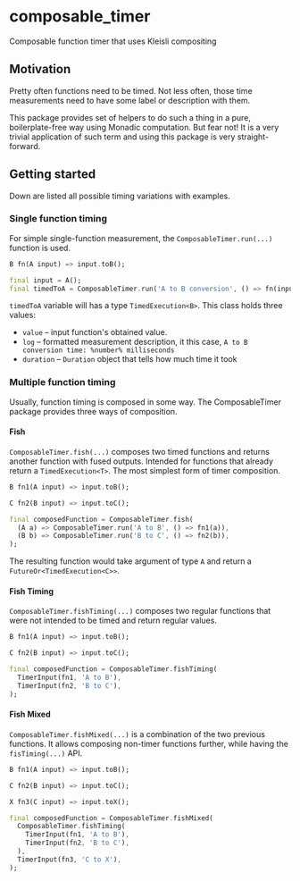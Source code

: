 # composable_timer

Composable function timer that uses Kleisli compositing

## Motivation

Pretty often functions need to be timed. Not less often, those time measurements need to have some label or description with them. 

This package provides set of helpers to do such a thing in a pure, boilerplate-free way using Monadic computation. But fear not! It is a very trivial application of such term and using this package is very straight-forward.

## Getting started

Down are listed all possible timing variations with examples.

### Single function timing

For simple single-function measurement, the `ComposableTimer.run(...)` function is used.

```dart
B fn(A input) => input.toB();

final input = A();
final timedToA = ComposableTimer.run('A to B conversion', () => fn(input));

```

`timedToA` variable will has a type `TimedExecution<B>`. This class holds three values: 

- `value` – input function's obtained value.
- `log` – formatted measurement description, it this case, `A to B conversion time: %number% milliseconds`
- `duration` – `Duration` object that tells how much time it took

### Multiple function timing

Usually, function timing is composed in some way. The ComposableTimer package provides three ways of composition.

#### Fish

`ComposableTimer.fish(...)` composes two timed functions and returns another function with fused outputs. Intended for functions that already return a `TimedExecution<T>`. The most simplest form of timer composition.

```dart
B fn1(A input) => input.toB();

C fn2(B input) => input.toC();

final composedFunction = ComposableTimer.fish(
  (A a) => ComposableTimer.run('A to B', () => fn1(a)),
  (B b) => ComposableTimer.run('B to C', () => fn2(b)),
);

```

The resulting function would take argument of type `A` and return a `FutureOr<TimedExecution<C>>`.

#### Fish Timing

`ComposableTimer.fishTiming(...)` composes two regular functions that were not intended to be timed and return regular values.

```dart
B fn1(A input) => input.toB();

C fn2(B input) => input.toC();

final composedFunction = ComposableTimer.fishTiming(
  TimerInput(fn1, 'A to B'),
  TimerInput(fn2, 'B to C'),
);

```

#### Fish Mixed

`ComposableTimer.fishMixed(...)` is a combination of the two previous functions. It allows composing non-timer functions further, while having the `fisTiming(...)` API.

```dart
B fn1(A input) => input.toB();

C fn2(B input) => input.toC();

X fn3(C input) => input.toX();

final composedFunction = ComposableTimer.fishMixed(
  ComposableTimer.fishTiming(
    TimerInput(fn1, 'A to B'),
    TimerInput(fn2, 'B to C'),
  ),
  TimerInput(fn3, 'C to X'),
);

```